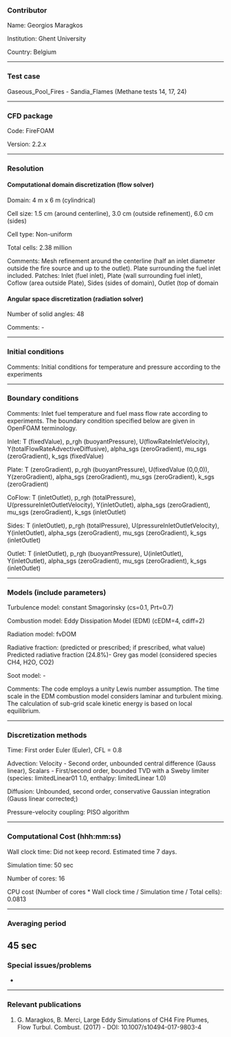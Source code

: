 ### Contributor
Name: Georgios Maragkos

Institution: Ghent University

Country: Belgium

------------------

### Test case
Gaseous_Pool_Fires - Sandia_Flames (Methane tests 14, 17, 24)

------------------

### CFD package
Code: FireFOAM

Version: 2.2.x

------------------

### Resolution

#### Computational domain discretization (flow solver)
Domain: 4 m x 6 m (cylindrical)

Cell size: 1.5 cm (around centerline), 3.0 cm (outside refinement), 6.0 cm (sides)

Cell type: Non-uniform

Total cells: 2.38 million

Comments: Mesh refinement around the centerline (half an inlet diameter outside the fire source and up to the outlet). Plate surrounding the fuel inlet included. Patches: Inlet (fuel inlet), Plate (wall surrounding fuel inlet), Coflow (area outside Plate), Sides (sides of domain), Outlet (top of domain

#### Angular space discretization (radiation solver)
Number of solid angles: 48

Comments: -

------------------

### Initial conditions
Comments: Initial conditions for temperature and pressure according to the experiments

------------------

### Boundary conditions
Comments: Inlet fuel temperature and fuel mass flow rate according to experiments. The boundary condition specified below are given in OpenFOAM terminology.

Inlet: T (fixedValue), p_rgh (buoyantPressure), U(flowRateInletVelocity), Y(totalFlowRateAdvectiveDiffusive), alpha_sgs (zeroGradient), mu_sgs (zeroGradient), k_sgs (fixedValue)

Plate: T (zeroGradient), p_rgh (buoyantPressure), U(fixedValue (0,0,0)), Y(zeroGradient), alpha_sgs (zeroGradient), mu_sgs (zeroGradient), k_sgs (zeroGradient)

CoFlow: T (inletOutlet), p_rgh (totalPressure), U(pressureInletOutletVelocity), Y(inletOutlet), alpha_sgs (zeroGradient), mu_sgs (zeroGradient), k_sgs (inletOutlet)

Sides: T (inletOutlet), p_rgh (totalPressure), U(pressureInletOutletVelocity), Y(inletOutlet), alpha_sgs (zeroGradient), mu_sgs (zeroGradient), k_sgs (inletOutlet)

Outlet: T (inletOutlet), p_rgh (buoyantPressure), U(inletOutlet), Y(inletOutlet), alpha_sgs (zeroGradient), mu_sgs (zeroGradient), k_sgs (inletOutlet)

------------------

### Models (include parameters)
Turbulence model: constant Smagorinsky (cs=0.1, Prt=0.7)

Combustion model: Eddy Dissipation Model (EDM) (cEDM=4, cdiff=2)

Radiation model: fvDOM

Radiative fraction: (predicted or prescribed; if prescribed, what value)
Predicted radiative fraction (24.8%)- Grey gas model (considered species CH4, H2O, CO2)

Soot model: -

Comments: The code employs a unity Lewis number assumption. The time scale in the EDM combustion model considers laminar and turbulent mixing. The calculation of sub-grid scale kinetic energy is based on local equilibrium.

------------------

### Discretization methods
Time: First order Euler (Euler), CFL = 0.8

Advection: Velocity - Second order, unbounded central difference (Gauss linear), Scalars - First/second order, bounded  TVD with a Sweby limiter (species: limitedLinear01 1.0, enthalpy: limitedLinear 1.0)

Diffusion: Unbounded, second order, conservative Gaussian integration (Gauss linear corrected;)

Pressure-velocity coupling: PISO algorithm

------------------

### Computational Cost (hhh:mm:ss)
Wall clock time: Did not keep record. Estimated time 7 days.

Simulation time: 50 sec

Number of cores: 16

CPU cost (Number of cores * Wall clock time / Simulation time / Total cells): 0.0813

------------------

### Averaging period
45 sec
------------------

### Special issues/problems
-
------------------

### Relevant publications
1. G. Maragkos, B. Merci, Large Eddy Simulations of CH4 Fire Plumes, Flow Turbul. Combust. (2017) - DOI: 10.1007/s10494-017-9803-4

